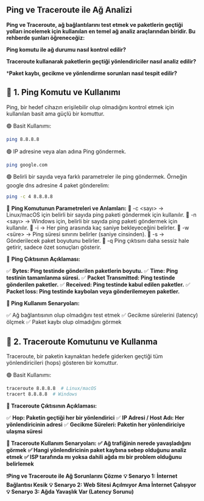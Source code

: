 ## Ping ve Traceroute ile Ağ Analizi
**Ping ve Traceroute, ağ bağlantılarını test etmek ve paketlerin geçtiği yolları incelemek için kullanılan en temel ağ analiz araçlarından biridir. Bu rehberde şunları öğreneceğiz:**

**Ping komutu ile ağ durumu nasıl kontrol edilir?**

**Traceroute kullanarak paketlerin geçtiği yönlendiriciler nasıl analiz edilir?**

***Paket kaybı, gecikme ve yönlendirme sorunları nasıl tespit edilir?**



## 📌 **1. Ping Komutu ve Kullanımı**  

Ping, bir hedef cihazın erişilebilir olup olmadığını kontrol etmek için kullanılan basit ama güçlü bir komuttur.

🟢 Basit Kullanımı:

```bash
ping 8.8.8.8
```

🟢 IP adresine veya alan adına Ping göndermek.

```bash
ping google.com
```

🟢 Belirli bir sayıda veya farklı parametreler ile ping göndermek. Örneğin google dns adresine 4 paket gönderelim:

```bash
ping -c 4 8.8.8.8
```

🔷 **Ping Komutunun Parametreleri ve Anlamları:**
🔹 -c <sayı> → Linux/macOS için belirli bir sayıda ping paketi göndermek için kullanılır.
🔹 -n <sayı> → Windows için, belirli bir sayıda ping paketi göndermek için kullanılır. 
🔹 -i <saniye> → Her ping arasında kaç saniye bekleyeceğini belirler.
🔹 -w <süre> → Ping süresi sınırını belirler (saniye cinsinden).
🔹 -s <bayt> → Gönderilecek paket boyutunu belirler.
🔹 -q Ping çıktısını daha sessiz hale getirir, sadece özet sonuçları gösterir.

📢 **Ping Çıktısının Açıklaması:**

✅ **Bytes: Ping testinde gönderilen paketlerin boyutu.**
✅ **Time: Ping testinin tamamlanma süresi.**
✅ **Packet Transmitted: Ping testinde gönderilen paketler.**
✅ **Received: Ping testinde kabul edilen paketler.**
✅ **Packet loss: Ping testinde kaybolan veya gönderilemeyen paketler.**

**📌 Ping Kullanım Senaryoları:**

✅ Ağ bağlantısının olup olmadığını test etmek
✅ Gecikme sürelerini (latency) ölçmek
✅ Paket kaybı olup olmadığını görmek


## 📌 **2. Traceroute Komutunu ve Kullanma**  

Traceroute, bir paketin kaynaktan hedefe giderken geçtiği tüm yönlendiricileri (hops) gösteren bir komuttur.

🟢 Basit Kullanımı:

```bash
traceroute 8.8.8.8  # Linux/macOS
tracert 8.8.8.8  # Windows
```

**📢  Traceroute Çıktısının Açıklaması:**

✅ **Hop: Paketin geçtiği her bir yönlendirici**
✅ **IP Adresi / Host Adı: Her yönlendiricinin adresi**
✅ **Gecikme Süreleri: Paketin her yönlendiriciye ulaşma süresi**


**📌 Traceroute Kullanım Senaryoları:**
**✅ Ağ trafiğinin nerede yavaşladığını görmek**
**✅ Hangi yönlendiricinin paket kaybına sebep olduğunu analiz etmek**
**✅ ISP tarafında mı yoksa dahili ağda mı bir problem olduğunu belirlemek**


❗️**Ping ve Traceroute ile Ağ Sorunlarını Çözme**
**💡 Senaryo 1: İnternet Bağlantısı Kesik**
**💡 Senaryo 2: Web Sitesi Açılmıyor Ama İnternet Çalışıyor**
**💡 Senaryo 3: Ağda Yavaşlık Var (Latency Sorunu)**

